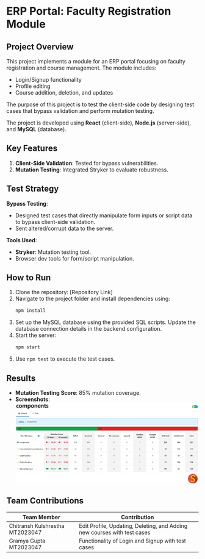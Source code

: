 
# ERP Portal: Faculty Registration Module

## Project Overview
This project implements a module for an ERP portal focusing on faculty registration and course management. The module includes:
- Login/Signup functionality
- Profile editing
- Course addition, deletion, and updates

The purpose of this project is to test the client-side code by designing test cases that bypass validation and perform mutation testing.

The project is developed using **React** (client-side), **Node.js** (server-side), and **MySQL** (database).

## Key Features
1. **Client-Side Validation**: Tested for bypass vulnerabilities.
2. **Mutation Testing**: Integrated Stryker to evaluate robustness.

## Test Strategy
**Bypass Testing**:
- Designed test cases that directly manipulate form inputs or script data to bypass client-side validation.
- Sent altered/corrupt data to the server.

**Tools Used**:
- **Stryker**: Mutation testing tool.
- Browser dev tools for form/script manipulation.

## How to Run
1. Clone the repository: [Repository Link]
2. Navigate to the project folder and install dependencies using:
   ```bash
   npm install
   ```
3. Set up the MySQL database using the provided SQL scripts. Update the database connection details in the backend configuration.
4. Start the server:
   ```bash
   npm start
   ```
5. Use `npm test` to execute the test cases.

## Results
- **Mutation Testing Score**: 85% mutation coverage.
- **Screenshots**:  
  ![Bypass Test Screenshot](screenshots/s2.png)


## Team Contributions
| Team Member                          | Contribution                                           |
|--------------------------------------|-----------------------------------------------------------|
| Chitransh Kulshrestha MT2023047      | Edit Profile, Updating, Deleting, and Adding new courses with test cases    |
| Gramya Gupta MT2023047               | Functionality of Login and Signup with test cases|


